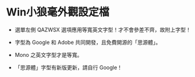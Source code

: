 # Win小狼毫外觀設定檔

- 選單左側 QAZWSX 選項應用等寬英文字型！才不會參差不齊，故附上字型！

- 字型為 Google 和 Adobe 共同開發，且免費開源的「思源體」。

- Mono 之英文字型才是等寬。

- 「思源體」字型有新版更新，請自行 Google！
